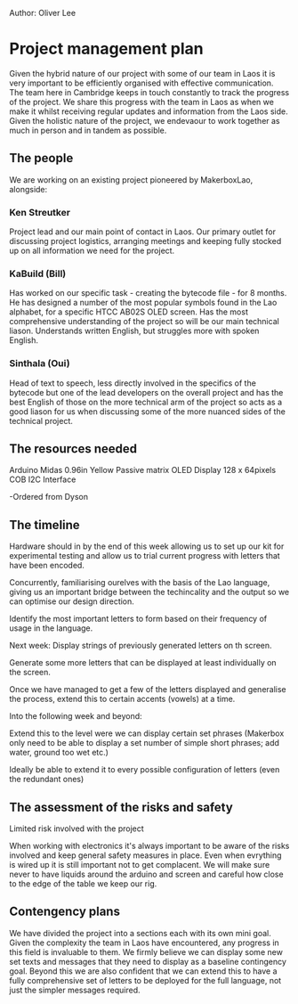 Author: Oliver Lee

# Project management plan

Given the hybrid nature of our project with some of our team in Laos it is very important to be efficiently organised with effective communication. The team here in Cambridge keeps in touch constantly to track the progress of the project. We share this progress with the team in Laos as when we make it whilst receiving regular updates and information from the Laos side. Given the holistic nature of the project, we endevaour to work together as much in person and in tandem as possible.

## The people

We are working on an existing project pioneered by MakerboxLao, alongside:

### Ken Streutker 

Project lead and our main point of contact in Laos. Our primary outlet for discussing project logistics, arranging meetings and keeping fully stocked up on all information we need for the project.

### KaBuild (Bill)

Has worked on our specific task - creating the bytecode file - for 8 months. He has designed a number of the most popular symbols found in the Lao alphabet, for a specific HTCC AB02S OLED screen. Has the most comprehensive understanding of the project so will be our main technical liason. Understands written English, but struggles more with spoken English.

### Sinthala (Oui)

Head of text to speech, less directly involved in the specifics of the bytecode but one of the lead developers on the overall project and has the best English of those on the more technical arm of the project so acts as a good liason for us when discussing some of the more nuanced sides of the technical project.

## The resources needed
Arduino
Midas 0.96in Yellow Passive matrix OLED Display 128 x 64pixels COB I2C Interface


-Ordered from Dyson

## The timeline
Hardware should in by the end of this week allowing us to set up our kit for experimental testing and allow us to trial current progress with letters that have been encoded.

Concurrently, familiarising ourelves with the basis of the Lao language, giving us an important bridge between the techincality and the output so we can optimise our design direction. 

Identify the most important letters to form based on their frequency of usage in the language.

Next week:
Display strings of previously generated letters on th screen.

Generate some more letters that can be displayed at least individually on the screen.

Once we have managed to get a few of the letters displayed and generalise the process, extend this to certain accents (vowels) at a time.

Into the following week and beyond:

Extend this to the level were we can display certain set phrases (Makerbox only need to be able to display a set number of simple short phrases; add water, ground too wet etc.)

Ideally be able to extend it to every possible configuration of letters (even the redundant ones) 


## The assessment of the risks and safety

Limited risk involved with the project

When working with electronics it's always important to be aware of the risks involved and keep general safety measures in place. 
Even when evrything is wired up it is still important not to get complacent. We will make sure never to have liquids around the arduino and screen and careful how close to the edge of the table we keep our rig.

## Contengency plans
We have divided the project into a sections each with its own mini goal. Given the complexity the team in Laos have encountered, any progress in this field is invaluable to them. We firmly believe we can display some new set texts and messages that they need to display as a baseline contingency goal. Beyond this we are also confident that we can extend this to have a fully comprehensive set of letters to be deployed for the full language, not just the simpler messages required. 
